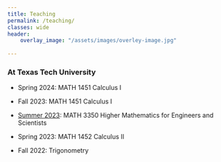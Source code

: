 ```yaml
---
title: Teaching
permalink: /teaching/
classes: wide
header:
    overlay_image: "/assets/images/overley-image.jpg"
    
---
```

###  At Texas Tech University


-   Spring 2024: MATH 1451 Calculus I <br />

-   Fall 2023: MATH 1451 Calculus I<br />

-   [Summer 2023](https://www.youtube.com/playlist?list=PLTZv4jL4go4S0VJdLFm0p4qdiPkFiqj9N): MATH 3350 Higher Mathematics for Engineers and Scientists 
 
-    Spring 2023: MATH 1452 Calculus II

-	Fall 2022: Trigonometry


